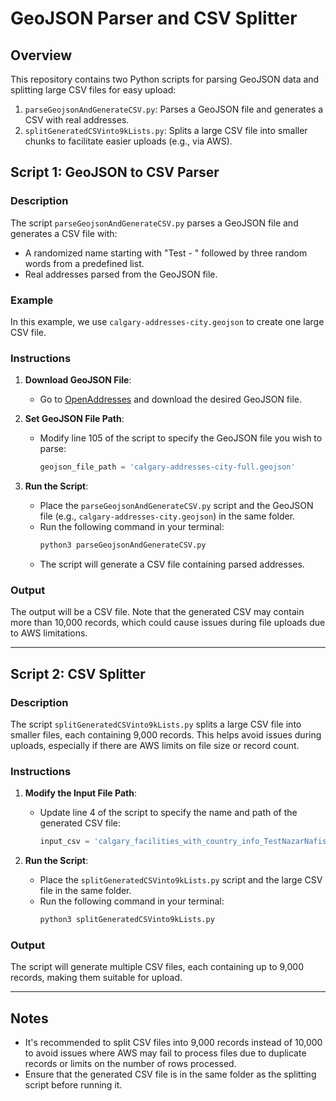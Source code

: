 # GeoJSON Parser and CSV Splitter

## Overview
This repository contains two Python scripts for parsing GeoJSON data and splitting large CSV files for easy upload:

1. `parseGeojsonAndGenerateCSV.py`: Parses a GeoJSON file and generates a CSV with real addresses.
2. `splitGeneratedCSVinto9kLists.py`: Splits a large CSV file into smaller chunks to facilitate easier uploads (e.g., via AWS).

## Script 1: GeoJSON to CSV Parser

### Description
The script `parseGeojsonAndGenerateCSV.py` parses a GeoJSON file and generates a CSV file with:
- A randomized name starting with "Test - " followed by three random words from a predefined list.
- Real addresses parsed from the GeoJSON file.

### Example
In this example, we use `calgary-addresses-city.geojson` to create one large CSV file.

### Instructions

1. **Download GeoJSON File**: 
   - Go to [OpenAddresses](https://batch.openaddresses.io/) and download the desired GeoJSON file.

2. **Set GeoJSON File Path**: 
   - Modify line 105 of the script to specify the GeoJSON file you wish to parse:
     ```python
     geojson_file_path = 'calgary-addresses-city-full.geojson'
     ```

3. **Run the Script**: 
   - Place the `parseGeojsonAndGenerateCSV.py` script and the GeoJSON file (e.g., `calgary-addresses-city.geojson`) in the same folder.
   - Run the following command in your terminal:
     ```bash
     python3 parseGeojsonAndGenerateCSV.py
     ```
   - The script will generate a CSV file containing parsed addresses.

### Output
The output will be a CSV file. Note that the generated CSV may contain more than 10,000 records, which could cause issues during file uploads due to AWS limitations.

---

## Script 2: CSV Splitter

### Description
The script `splitGeneratedCSVinto9kLists.py` splits a large CSV file into smaller files, each containing 9,000 records. This helps avoid issues during uploads, especially if there are AWS limits on file size or record count.

### Instructions

1. **Modify the Input File Path**: 
   - Update line 4 of the script to specify the name and path of the generated CSV file:
     ```python
     input_csv = 'calgary_facilities_with_country_info_TestNazarNafisa.csv'
     ```

2. **Run the Script**: 
   - Place the `splitGeneratedCSVinto9kLists.py` script and the large CSV file in the same folder.
   - Run the following command in your terminal:
     ```bash
     python3 splitGeneratedCSVinto9kLists.py
     ```

### Output
The script will generate multiple CSV files, each containing up to 9,000 records, making them suitable for upload.

---

## Notes

- It's recommended to split CSV files into 9,000 records instead of 10,000 to avoid issues where AWS may fail to process files due to duplicate records or limits on the number of rows processed.
- Ensure that the generated CSV file is in the same folder as the splitting script before running it.


